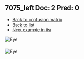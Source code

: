 ## 7075_left Doc: 2 Pred: 0
- [Back to confusion matrix](https://github.com/juliandewit/kaggle_retinopathy/blob/master/matrix.md)
- [Back to list](https://github.com/juliandewit/kaggle_retinopathy/blob/master/lists/20/list.md)
- [Next example in list](https://github.com/juliandewit/kaggle_retinopathy/blob/master/lists/20/71/715_left.md)

![Eye](https://retinopaty.blob.core.windows.net/size1024/7075_left_2.jpeg)

### 

![Eye]()
